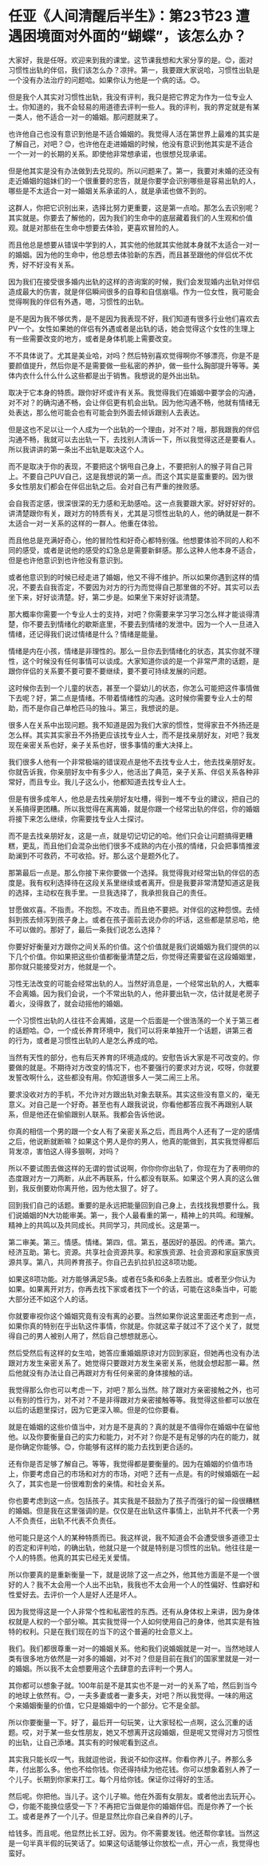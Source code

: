 # 任亚《人间清醒后半生》：第23节23 遭遇困境面对外面的“蝴蝶”，该怎么办？

大家好，我是任呀。欢迎来到我的课堂。这节课我想和大家分享的是。😊，面对习惯性出轨的伴侣，我们该怎么办？凉拌。第一，我要跟大家说哈，习惯性出轨是一个没有办法治疗的问题哈。如果你认为他是一个病的话。😊。

但是我个人其实对习惯性出轨，我没有评判，我只是把它界定为作为一位专业人士。你知道的，我不会轻易的用道德去评判一些人。我的评判，我的界定就是有某一类人，他不适合一对一的婚姻。那问题就来了。

也许他自己也没有意识到他是不适合婚姻的。我觉得人活在第世界上最难的其实是了解自己，对吧？😊，也许他在走进婚姻的时候，他没有意识到他其实是不适合一个一对一的长期的关系。即使他非常想承诺，也很想兑现承诺。

但是他其实是没有办法做到去兑现的。所以问题来了。第一，我要对未婚的还没有走近婚姻的姐妹们的一个很重要的忠告，就是你要学会识别哪些是容易出轨的人，哪些是不太适合一对一婚姻关系承诺的人，就是承诺也做不到的。

这群人，你把它识别出来，选择比努力更重要，这是第一点哈。那怎么去识别呢？其实就是。你要去了解他的，因为我们的生命中的底层藏着我们的人生观和价值观。就是对那些在生命中想要去体验，更喜欢冒险的人。

而且他总是想要从错误中学到的人，其实他的他就其实他就本身就不太适合一对一的婚姻。因为他的生命中，他总想去体验新的东西，而且甚至跟他的伴侣优不优秀，好不好没有关系。

因为我们在接受很多婚内出轨的这样的咨询案的时候，我们会发现婚内出轨对伴侣造成最大的伤害，就是伴侣瞬间很多的自尊和自信崩塌。作为一位女性，我可能会觉得啊我的伴侣有外遇，嗯，习惯性的出轨。

是不是因为我不够优秀，是不是因为我表现不好，我们知道有很多行业他们喜欢去PV一个。女性如果她的伴侣有外遇或者是出轨的话，她会觉得这个女性的生理上有一些需要改变的地方，或者是身体机能上需要改变。

不不具体说了。尤其是美业哈，对吗？然后特别喜欢觉得啊你不够漂亮，你是不是要颜值提升，然后你是不是需要做一些私密的养护，做一些什么胸部提升等等。美体内衣什么什么什么这些都是出于销售。我想说的是外出出轨。

取决于它本身的特质。跟你好坏或许有关系。我觉得我们在婚姻中要学会的沟通，对不对？的确沟通不畅，会让伴侣更有机会出轨。因为他沟通不畅，他就有情绪无处表达，那么他可能会也有可能会到外面去倾诉跟别人去表达。

但是这也不足以让一个人成为一个出轨的一个理由，对不对？哦，那我跟我的伴侣沟通不畅，我就可以去出轨一下，去找别人清诉一下，所以我觉得这还是要看人。所以我讲讲的第一条出不出轨是取决这个人。

而不是取决于你的表现，不要把这个锅甩自己身上，不要把别人的猴子背自己背上。不要自己PUV自己，这是我想说的第一点。而这个其实是蛮重要的。因为很多女性朋友们都会在伴侣出轨之后。会对自己有严重的挫败感。

会自我否定感，很深很深的无力感和无助感哈。这一点我要跟大家。好好好好的。讲清楚跟你有关，跟对方的特质有关，尤其是习惯性出轨的人，他的确就是一群不太适合一对一关系的这样的一群人。他重在体验。

而且他总是充满好奇心，他的冒险性和好奇心都特别强。他想要体验不同的人和不同的感受，或者是说他的感受的幻急总是需要新鲜感。那么这种人他本身不适合，但是也许他意识到也许他没有意识到。

或者他意识到的时候已经走进了婚姻，他又不得不维护。所以如果你遇到这样的情况，不要去自我否定，不要因为对方的行为而觉得自己那里做的不好。其实可以去坐下来，好好谈清楚。好，第二步是。如果坐下来好好谈清楚。

那大概率你需要一个专业人士的支持，对吧？你需要来学习学习怎么样才能谈得清楚，你不要去到情绪化的歇斯底里，不要去到情绪的发泄中。因为一个人一旦进入情绪，还记得我们说过情绪是什么？情绪是能量。

情绪是内在小孩，情绪是非理性的。那么一旦你去到情绪化的状态，其实你就不理性，这个时候没有任何事情可以谈成。大家知道你谈的是一个非常严肃的话题，是跟你伴侣的关系要不要可要不要继续，要不要可持续发展的问题。

这时候你去到一个儿童的状态，甚至一个婴幼儿的状态，你怎么可能把这件事情做下去呢？好，第二点是情绪。不带着情绪性的沟通。这时候你需要专业人士的帮助，而不是你自己单枪匹马的独斗。第三，我想说的是。

很多人在关系中出现问题。我不知道是因为我们大家的惯性，觉得家丑不外扬还是怎么样。其实其实家丑不外扬更应该找专业人士，而不是找亲朋好友，对吧？我发现在亲密关系也好，亲子关系也好，很多事情的重大决择上。

我们很多人他有一个非常极端的错误观点是他不去找专业人士，他去找亲朋好友。你就告诉我，你亲朋好友中有多少人，他活出了典范，亲子关系、伴侣关系各种非常好，而且专业。我儿子这么小，他都知道去找专业人士。

但是有很多成年人，他总是去找亲朋好友吐槽，得到一堆不专业的建议，把自己的关系搞得更团糟。所以我觉得在离离婚，就是你跟一个经常出轨的伴侣，你的婚姻将接下来怎么继续，你需要找专业人士探讨。

而不是去找亲朋好友，这是一点，就是切记切记的哈。他们只会让问题搞得更糟糕，更乱，而且他们会混杂出他们很多不成熟的内在小孩的情绪，只会把事情推波助澜到不可救药，不可收拾。好。那么这个是题外化了。

那第最后一点是。那么你接下来你要做一个选择。我觉得我对经常出轨的伴侣的态度是。我有权利选择待在这段关系里继续或者离开。但是我要非常清楚知道这是我的选择，主动权在我手里。一旦我选择了，我承担我自己的责任。

甘愿做欢喜。不指责。不抱怨。不攻击。而且绝不要把。对伴侣的这种怨恨。去倾斜到孩去倾泻到孩子身上。或者在孩子面前去说办你的坏话，这些都是禁忌哈，绝不可以做的。那好了，最后一条我们说怎么选择？

你要好好衡量对方跟你之间关系的价值。这个价值就是我们说婚姻为我们提供的以下几个价值。你如果把这些价值都衡量清楚之后，你觉得还需要留在这段婚姻里，那你就只能接受对方，他就是一个。

习性无法改变的可能会经常出轨的人。当然好消息是，一个经常出轨的人，大概率不会离婚。因为我们会说，一个不常出轨的人，他非要出轨一次，估计就是老房子着火，没得救了，就会动摇他的婚姻。

一个习惯性出轨的人往往不会离婚，这是一个后面是一个很浩荡的一个关于第三者的话题哈。😊，一个成长养育环境中，我们可以将来单独开一个话题，讲第三者的行为，或者是习惯性出轨的人是怎么养成的哈。

当然有天性的部分，也有后天养育的环境造成的。安慰告诉大家是不可改变的。你要做的就是。不期待对方改变的情况下，也不要强行的要求对方说，哎呀，你就要发誓改啊什么，这些都没有用。你知道很多人一哭二闹三上吊。

要求没收对方的手机，不允许对方跟出轨对象去联系。其实这些没有意义的，毫无意义。对自己是一个好奇。甚至也有人跟我说说，你看他都答应我不再跟别人联系，但是他还在偷偷跟别人联系。我都会告诉他说。

你真的相信一个男的跟一个女人有了亲密关系之后，而且两个人还有了一定的感情之后，他说断就断嘛？如果这个男人是你的男人，他真的能做到，其实我觉得都后背发凉，害怕这人得多狠啊，对吗？

所以不要试图去做这样的无谓的尝试说啊，你你你你出轨了，你现在为了表明你的态度跟对方一刀两断，从此不再联系，什么都没有联系。如果这个男人真的这么做到，我反倒要劝你离开他，因为他太狠了。好了。

回到我们自己的话题。重要的是永远把能量回到自己身上，去找找我想要什么。我们说婚姻的N大功能审美。第一，我个人最看重的第一，精神上的共鸣。和理解。精神上的共鸣以及共同成长。共同学习，共同成长。这是第一。

第二审美。第三。情感。情绪。第四，信。第五，基因好的基因。的传递。第六。经济互助。第七。资源。共享社会资源共享。和家族资源、社会资源和家庭家族资源共享。第八，共同养育孩子。你自己去扒拉扒拉这8项功能。

如果这8项功能。对方能够满足5条。或者在5条和6条上去胜出。或者至少你认为如果。如果离开对方，你再去找下家或者找下一个的话，可能在这8条当中，可能大部分还不如这个人的话。

你就要审视你这个婚姻究竟有没有离的必要。当然如果你说这里面还考虑到一点，如果你真的特别在乎出轨这件事情，你就是。你就这辈子就过不了这个关了，就觉得自己的男人被别人用了，然后自己想想就恶心。

然后受然后有这样的女生哈，她答应重婚姻原谅对方回到家庭，但她再也没有办法跟对方发生亲密关系了。她觉得只要跟对方发生亲密关系，他就会想起那一幕。然后他就没有办法让自己再跟对方有任何亲密的身体接触的话。

我觉得那么你也可以考虑一下，对吧？那么当然。除了跟对方亲密接触之外，也可以有别的性行为，对不对？不是非得跟对方亲密接触等等。我觉得这些都可以放在以后的话题里探讨，因为它更深入嘛。但是的位你要看。

就是在婚姻的这些价值当中，对方是不是真的？真的就是不值得你在婚姻中在留他他。以及你要衡量自己的实力和能力，对不对？你是不是有足够的内在的能力，就是你确定你能够。😊，你能够有这样的能力去找到更合适的。

还有你是否足够了解自己。等等，我觉得都是要衡量的。因为在婚姻的价值市场上，你要考虑自己的市场和对方的市场，对吧？还有一点是。有的时候婚姻在一起久了，其实也是一份很难割舍的亲情。和社会关系。

你也要考虑到这一点。包括孩子。其实我是不鼓励为了孩子而强行的留一段很糟糕的婚姻。但是我在这里强调的是。仅仅是在出轨这件事情上，出轨并不代表一个男人不负责任，出轨不代表不负责任。

他可能只是这个人的某种特质而已。我这样说，我不知道会不会遭受很多道德卫士的否定和评判哈，的确出轨，他就只是一个就是特别是习惯性的出轨。他往往是一个人的特质。他真的其实已经无关爱情。

所以你要真的是重新衡量一下，就是说除了这一点之外，他其他方面是不是一个很好的人？我不太会用一个人出不出轨，我我也不太会用一个人的性偏好、性癖好和性爱好去。去评价一个人是好人还是坏人。

因为我觉得这是一个人非常个性和私密性的东西。还有从身体权上来讲，因为身体权就是人权的一个部分嘛。其实我觉得一个人如何使用自己的身体，他其实是有独特的权利。只是在我们现在的当下的这个普遍的社会意义上。

我们。我们都很尊重一对一的婚姻关系。他和我们说婚姻就是一对一。当然地球人类有很多地方依然是一对多的婚姻，对不对？但是目前在我们的国家里就是一对一的婚姻。所以我不太会想要用这个去肆意的去评判一个男人。

其你都可以想象子就。100年前是不是其实也不是一对一的关系了哈，然后到当今的地球上依然有。😊，一夫多妻或者一妻多夫，对吧？所以我觉得。一味的用这个来婚姻衡量的价值，它只是婚姻中的一个部分。它不是全部。

所以你要衡量一下。好了，最后开一句玩笑，让大家轻松一点啊，这么沉重的话题。哎，对于某一些女性朋友，她又不想离开这段婚姻，但是呢又觉得对方习惯性的出轨，让自己添堵。其实有的时候呢看到这点。

其实我只能长叹一气，我就逗他说，我说不如你这样。你看你养儿子。养那么多年，付出那么多。他也不给你钱。你还得持续为他花钱。你可以想象着别人养了一个儿子。长期到你家来打工。每个月给你钱。保证你过得好的生活。

然后呢。你把他。当儿子。这个儿子嘛。他在外面有女朋友。或者他出去玩开心。😊，你能不能换位感受一下？不再把它当做是你的婚姻伴侣。而是你养了一个长工。或者是养了一个儿子。但是显然比你自己亲自养的儿子。

给钱多。而且呢。他显然比长工好。因为。你不需要发钱。他还帮你拿钱。当然这是一句半真半假的玩笑话了。如果这句话能够让你放松一点，开心一点，我觉得也蛮好。

